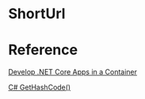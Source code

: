 # ShortUrl



# Reference
[Develop .NET Core Apps in a Container](https://hub.docker.com/r/microsoft/dotnet/)

[C# GetHashCode()](http://www.30abysses.com/TWY/2016/11/21/index.html)